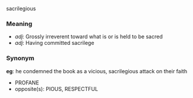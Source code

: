 sacrilegious
### Meaning
+ _adj_: Grossly irreverent toward what is or is held to be sacred
+ _adj_: Having committed sacrilege

### Synonym

__eg__: he condemned the book as a vicious, sacrilegious attack on their faith

+ PROFANE
+ opposite(s): PIOUS, RESPECTFUL


